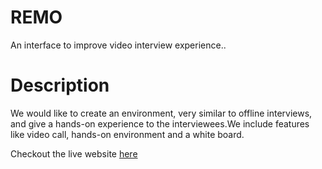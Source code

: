# REMO
An interface to improve video interview experience.. 

# Description
We would like to create an environment, very similar to offline interviews, and give a hands-on experience to the interviewees.We include features like video call, hands-on environment and a white board.  

Checkout the live website [here](https://removirtual.com/)

